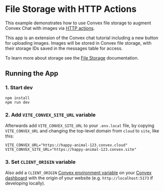 # File Storage with HTTP Actions

This example demonstrates how to use Convex file storage to augment Convex Chat
with images via [HTTP actions](https://docs.convex.dev/functions/http-actions).

This app is an extension of the Convex chat tutorial including a new button for
uploading images. Images will be stored in Convex file storage, with their
storage IDs saved in the messages table for access.

To learn more about storage see the
[File Storage](https://docs.convex.dev/file-storage) documentation.

## Running the App

### 1. Start dev

```
npm install
npm run dev
```

### 2. Add `VITE_CONVEX_SITE_URL` variable

Afterwards add `VITE_CONVEX_SITE_URL` to your `.env.local` file, by copying
`VITE_CONVEX_URL` and changing the top-level domain from `cloud` to `site`, like
this:

```
VITE_CONVEX_URL="https://happy-animal-123.convex.cloud"
VITE_CONVEX_SITE_URL="https://happy-animal-123.convex.site"
```

### 3. Set `CLIENT_ORIGIN` variable

Also add a `CLIENT_ORIGIN`
[Convex environment variable](https://docs.convex.dev/production/environment-variables)
on your [Convex dashboard](https://dashboard.convex.dev/) with the origin of
your website (e.g. `http://localhost:5173` if developing locally).

